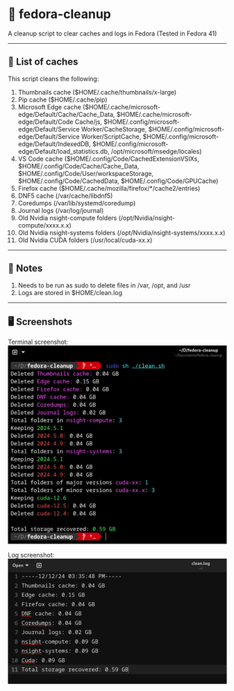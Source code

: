 # 🧹 fedora-cleanup

A cleanup script to clear caches and logs in Fedora (Tested in Fedora 41)

---

## 📝 List of caches
This script cleans the following:
1. Thumbnails cache ($HOME/.cache/thumbnails/x-large)
2. Pip cache ($HOME/.cache/pip)
3. Microsoft Edge cache ($HOME/.cache/microsoft-edge/Default/Cache/Cache_Data, $HOME/.cache/microsoft-edge/Default/Code Cache/js, $HOME/.config/microsoft-edge/Default/Service Worker/CacheStorage, $HOME/.config/microsoft-edge/Default/Service Worker/ScriptCache, $HOME/.config/microsoft-edge/Default/IndexedDB, $HOME/.config/microsoft-edge/Default/load_statistics.db, /opt/microsoft/msedge/locales)
4. VS Code cache ($HOME/.config/Code/CachedExtensionVSIXs, $HOME/.config/Code/Cache/Cache_Data, $HOME/.config/Code/User/workspaceStorage, $HOME/.config/Code/CachedData, $HOME/.config/Code/GPUCache)
5. Firefox cache ($HOME/.cache/mozilla/firefox/*/cache2/entries)
6. DNF5 cache (/var/cache/libdnf5)
7. Coredumps (/var/lib/systemd/coredump)
8. Journal logs (/var/log/journal)
9. Old Nvidia nsight-compute folders (/opt/Nvidia/nsight-compute/xxxx.x.x)
10. Old Nvidia nsight-systems folders (/opt/Nvidia/nsight-systems/xxxx.x.x)
11. Old Nvidia CUDA folders (/usr/local/cuda-xx.x)

---

## 📒 Notes
1. Needs to be run as sudo to delete files in /var, /opt, and /usr
2. Logs are stored in $HOME/clean.log

---

## 🖥️ Screenshots
Terminal screenshot:
![alt text](/images/terminal.png)

Log screenshot:
![alt text](/images/log.png)

